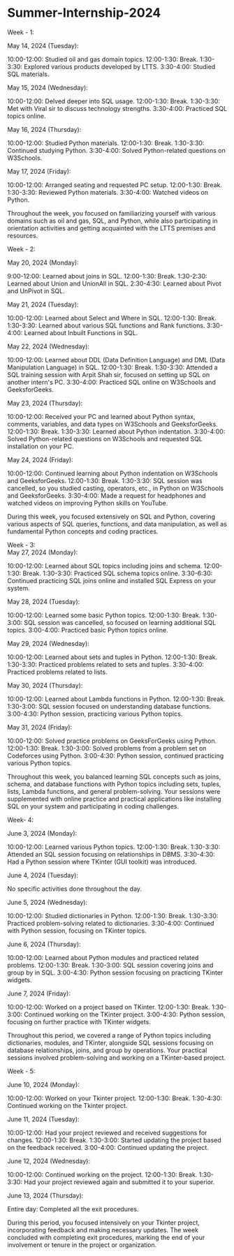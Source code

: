 # Summer-Internship-2024
Week - 1:

May 14, 2024 (Tuesday):

10:00-12:00: Studied oil and gas domain topics.
12:00-1:30: Break.
1:30-3:30: Explored various products developed by LTTS.
3:30-4:00: Studied SQL materials.

May 15, 2024 (Wednesday):

10:00-12:00: Delved deeper into SQL usage.
12:00-1:30: Break.
1:30-3:30: Met with Viral sir to discuss technology strengths.
3:30-4:00: Practiced SQL topics online.

May 16, 2024 (Thursday):

10:00-12:00: Studied Python materials.
12:00-1:30: Break.
1:30-3:30: Continued studying Python.
3:30-4:00: Solved Python-related questions on W3Schools.

May 17, 2024 (Friday):

10:00-12:00: Arranged seating and requested PC setup.
12:00-1:30: Break.
1:30-3:30: Reviewed Python materials.
3:30-4:00: Watched videos on Python.

Throughout the week, you focused on familiarizing yourself with various domains such as oil and gas, SQL, and Python, while also participating in orientation activities and getting acquainted with the LTTS premises and resources.

Week - 2:

May 20, 2024 (Monday):

9:00-12:00: Learned about joins in SQL.
12:00-1:30: Break.
1:30-2:30: Learned about Union and UnionAll in SQL.
2:30-4:30: Learned about Pivot and UnPivot in SQL.

May 21, 2024 (Tuesday):

10:00-12:00: Learned about Select and Where in SQL.
12:00-1:30: Break.
1:30-3:30: Learned about various SQL functions and Rank functions.
3:30-4:00: Learned about Inbuilt Functions in SQL.

May 22, 2024 (Wednesday):

10:00-12:00: Learned about DDL (Data Definition Language) and DML (Data Manipulation Language) in SQL.
12:00-1:30: Break.
1:30-3:30: Attended a SQL training session with Arpit Shah sir, focused on setting up SQL on another intern's PC.
3:30-4:00: Practiced SQL online on W3Schools and GeeksforGeeks.

May 23, 2024 (Thursday):

10:00-12:00: Received your PC and learned about Python syntax, comments, variables, and data types on W3Schools and GeeksforGeeks.
12:00-1:30: Break.
1:30-3:30: Learned about Python indentation.
3:30-4:00: Solved Python-related questions on W3Schools and requested SQL installation on your PC.

May 24, 2024 (Friday):

10:00-12:00: Continued learning about Python indentation on W3Schools and GeeksforGeeks.
12:00-1:30: Break.
1:30-3:30: SQL session was cancelled, so you studied casting, operators, etc., in Python on W3Schools and GeeksforGeeks.
3:30-4:00: Made a request for headphones and watched videos on improving Python skills on YouTube.

During this week, you focused extensively on SQL and Python, covering various aspects of SQL queries, functions, and data manipulation, as well as fundamental Python concepts and coding practices.

Week - 3:
\
May 27, 2024 (Monday):

10:00-12:00: Learned about SQL topics including joins and schema.
12:00-1:30: Break.
1:30-3:30: Practiced SQL schema topics online.
3:30-6:30: Continued practicing SQL joins online and installed SQL Express on your system.

May 28, 2024 (Tuesday):

10:00-12:00: Learned some basic Python topics.
12:00-1:30: Break.
1:30-3:00: SQL session was cancelled, so focused on learning additional SQL topics.
3:00-4:00: Practiced basic Python topics online.

May 29, 2024 (Wednesday):

10:00-12:00: Learned about sets and tuples in Python.
12:00-1:30: Break.
1:30-3:30: Practiced problems related to sets and tuples.
3:30-4:00: Practiced problems related to lists.

May 30, 2024 (Thursday):

10:00-12:00: Learned about Lambda functions in Python.
12:00-1:30: Break.
1:30-3:00: SQL session focused on understanding database functions.
3:00-4:30: Python session, practicing various Python topics.

May 31, 2024 (Friday):

10:00-12:00: Solved practice problems on GeeksForGeeks using Python.
12:00-1:30: Break.
1:30-3:00: Solved problems from a problem set on Codeforces using Python.
3:00-4:30: Python session, continued practicing various Python topics.

Throughout this week, you balanced learning SQL concepts such as joins, schema, and database functions with Python topics including sets, tuples, lists, Lambda functions, and general problem-solving. Your sessions were supplemented with online practice and practical applications like installing SQL on your system and participating in coding challenges.

Week- 4:

June 3, 2024 (Monday):

10:00-12:00: Learned various Python topics.
12:00-1:30: Break.
1:30-3:30: Attended an SQL session focusing on relationships in DBMS.
3:30-4:30: Had a Python session where TKinter (GUI toolkit) was introduced.

June 4, 2024 (Tuesday):

No specific activities done throughout the day.

June 5, 2024 (Wednesday):

10:00-12:00: Studied dictionaries in Python.
12:00-1:30: Break.
1:30-3:30: Practiced problem-solving related to dictionaries.
3:30-4:00: Continued with Python session, focusing on TKinter topics.

June 6, 2024 (Thursday):

10:00-12:00: Learned about Python modules and practiced related problems.
12:00-1:30: Break.
1:30-3:00: SQL session covering joins and group by in SQL.
3:00-4:30: Python session focusing on practicing TKinter widgets.

June 7, 2024 (Friday):

10:00-12:00: Worked on a project based on TKinter.
12:00-1:30: Break.
1:30-3:00: Continued working on the TKinter project.
3:00-4:30: Python session, focusing on further practice with TKinter widgets.

Throughout this period, we covered a range of Python topics including dictionaries, modules, and TKinter, alongside SQL sessions focusing on database relationships, joins, and group by operations. Your practical sessions involved problem-solving and working on a TKinter-based project.

Week - 5:

June 10, 2024 (Monday):

10:00-12:00: Worked on your Tkinter project.
12:00-1:30: Break.
1:30-4:30: Continued working on the Tkinter project.

June 11, 2024 (Tuesday):

10:00-12:00: Had your project reviewed and received suggestions for changes.
12:00-1:30: Break.
1:30-3:00: Started updating the project based on the feedback received.
3:00-4:00: Continued updating the project.

June 12, 2024 (Wednesday):

10:00-12:00: Continued working on the project.
12:00-1:30: Break.
1:30-3:30: Had your project reviewed again and submitted it to your superior.

June 13, 2024 (Thursday):

Entire day: Completed all the exit procedures.

During this period, you focused intensively on your Tkinter project, incorporating feedback and making necessary updates. The week concluded with completing exit procedures, marking the end of your involvement or tenure in the project or organization.






